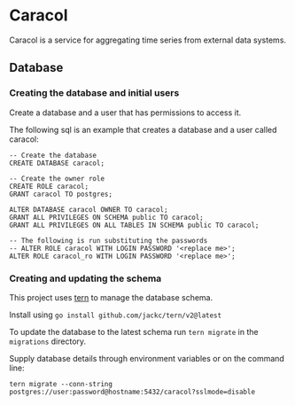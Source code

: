 # Caracol

Caracol is a service for aggregating time series from external data systems.

## Database

### Creating the database and initial users

Create a database and a user that has permissions to access it. 

The following sql is an example that creates a database and a user called caracol:

	-- Create the database
	CREATE DATABASE caracol;

	-- Create the owner role
	CREATE ROLE caracol;
	GRANT caracol TO postgres;

	ALTER DATABASE caracol OWNER TO caracol;
	GRANT ALL PRIVILEGES ON SCHEMA public TO caracol;
	GRANT ALL PRIVILEGES ON ALL TABLES IN SCHEMA public TO caracol;

	-- The following is run substituting the passwords 
	-- ALTER ROLE caracol WITH LOGIN PASSWORD '<replace me>';
	ALTER ROLE caracol_ro WITH LOGIN PASSWORD '<replace me>';


### Creating and updating the schema


This project uses [tern](https://github.com/jackc/tern) to manage the database schema.

Install using `go install github.com/jackc/tern/v2@latest`

To update the database to the latest schema run `tern migrate` in the `migrations` directory.

Supply database details through environment variables or on the command line:

	tern migrate --conn-string postgres://user:password@hostname:5432/caracol?sslmode=disable

